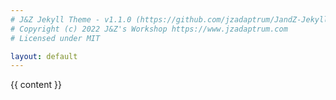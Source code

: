 ```yaml
---
# J&Z Jekyll Theme - v1.1.0 (https://github.com/jzadaptrum/JandZ-JekyllTheme)
# Copyright (c) 2022 J&Z's Workshop https://www.jzadaptrum.com
# Licensed under MIT

layout: default
---
```

<div class="multipurpose-container">
  <div class="markdown-style">
    {{ content }}
  </div>
</div>
